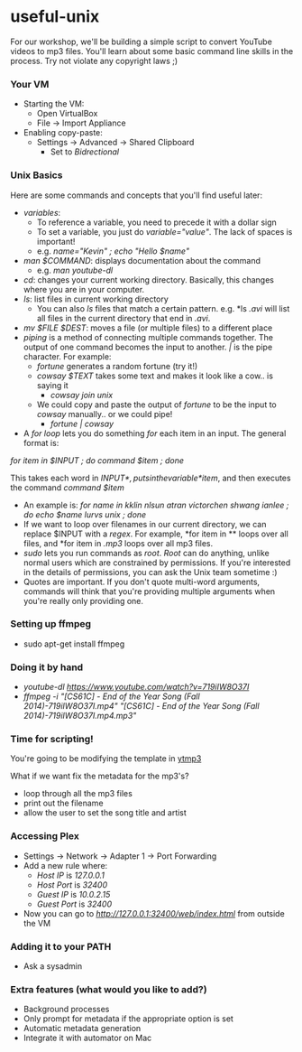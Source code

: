 # useful-unix

For our workshop, we'll be building a simple script to convert YouTube videos to mp3 files. You'll learn about some basic command line skills in the process.
Try not violate any copyright laws ;)

### Your VM
- Starting the VM:
  - Open VirtualBox
  - File -> Import Appliance
- Enabling copy-paste:
  - Settings -> Advanced -> Shared Clipboard
    - Set to *Bidrectional*

### Unix Basics
Here are some commands and concepts that you'll find useful later:
- *variables*:
  - To reference a variable, you need to precede it with a dollar sign
  - To set a variable, you just do *variable="value"*. The lack of spaces is important!
  - e.g. *name="Kevin" ; echo "Hello $name"*
- *man $COMMAND*: displays documentation about the command
  - e.g. *man youtube-dl* 
- *cd*: changes your current working directory. Basically, this changes where you are in your computer.
- *ls*: list files in current working directory
  - You can also *ls* files that match a certain pattern. e.g. *ls *.avi* will list all files in the current directory that end in *.avi*.
- *mv $FILE $DEST*: moves a file (or multiple files) to a different place
- *piping* is a method of connecting multiple commands together. The output of one command becomes the input to another. *|* is the pipe character. For example:
  - *fortune* generates a random fortune (try it!)
  - *cowsay $TEXT* takes some text and makes it look like a cow.. is saying it
    - *cowsay join unix*
  - We could copy and paste the output of *fortune* to be the input to *cowsay* manually.. or we could pipe!
    - *fortune | cowsay* 
- A *for loop* lets you do something *for* each item in an input. The general format is:


*for item in $INPUT ; do command $item ; done*


This takes each word in *$INPUT*, puts in the variable *$item*, and then executes the command *command $item*
  - An example is: *for name in kklin nlsun atran victorchen shwang ianlee ; do echo $name lurvs unix ; done*
  - If we want to loop over filenames in our current directory, we can replace $INPUT with a *regex*. For example, *for item in ** loops over all files, and *for item in *.mp3* loops over all mp3 files.
- *sudo* lets you run commands as *root*. *Root* can do anything, unlike normal users which are constrained by permissions. If you're interested in the details of permissions, you can ask the Unix team sometime :)
- Quotes are important. If you don't quote multi-word arguments, commands will think that you're providing multiple arguments when you're really only providing one.

### Setting up ffmpeg
- sudo apt-get install ffmpeg

### Doing it by hand
 - *youtube-dl https://www.youtube.com/watch?v=719iIW8O37I*
 - *ffmpeg -i "[CS61C] - End of the Year Song (Fall 2014)-719iIW8O37I.mp4" "[CS61C] - End of the Year Song (Fall 2014)-719iIW8O37I.mp4.mp3"*
 
### Time for scripting!
You're going to be modifying the template in [ytmp3](ytmp3)

What if we want fix the metadata for the mp3's?
 - loop through all the mp3 files
 - print out the filename
 - allow the user to set the song title and artist
 
### Accessing Plex
 - Settings -> Network -> Adapter 1 -> Port Forwarding
 - Add a new rule where:
    - *Host IP* is *127.0.0.1*
    - *Host Port* is *32400*
    - *Guest IP* is *10.0.2.15*
    - *Guest Port* is *32400*
 - Now you can go to *http://127.0.0.1:32400/web/index.html* from outside the VM
    
### Adding it to your PATH
  - Ask a sysadmin

### Extra features (what would you like to add?)
- Background processes
- Only prompt for metadata if the appropriate option is set
- Automatic metadata generation
- Integrate it with automator on Mac
